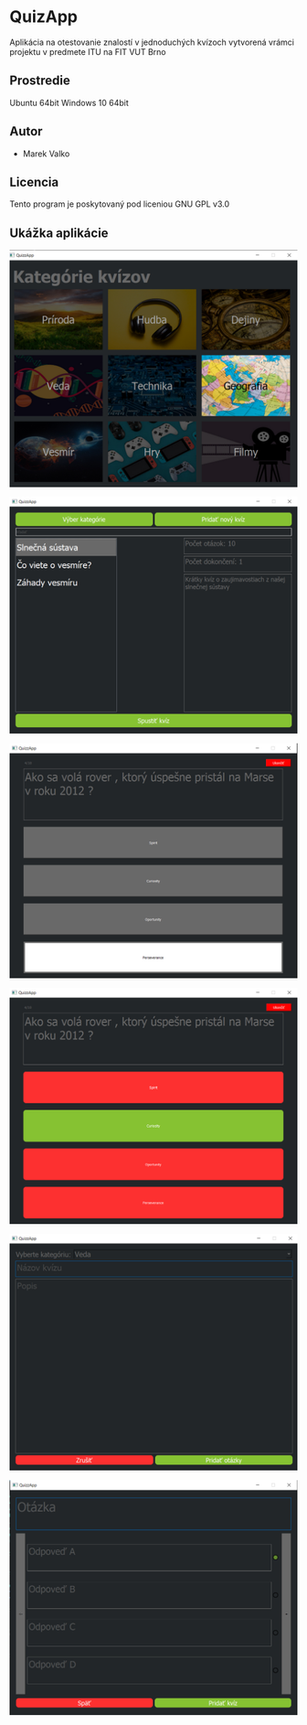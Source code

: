 # QuizApp

Aplikácia na otestovanie znalostí v jednoduchých kvízoch vytvorená vrámci projektu v predmete ITU na FIT VUT Brno



Prostredie
---------

Ubuntu 64bit
Windows 10 64bit

Autor
------
- Marek Valko 

Licencia
-------

Tento program je poskytovaný pod liceniou GNU GPL v3.0

Ukážka aplikácie
-------
<p align="center">
    <img src="screenshots/category.png">
</p>
<p align="center">
    <img src="screenshots/quizmenu.png">
</p>
<p align="center">
    <img src="screenshots/question.png">
</p>
<p align="center">
    <img src="screenshots/question_after.png">
</p>
<p align="center">
    <img src="screenshots/add_01.png">
</p>
<p align="center">
    <img src="screenshots/add_02.png">
</p>